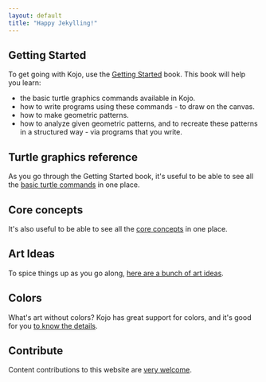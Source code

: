 ```yaml
---
layout: default
title: "Happy Jekylling!"
---
```


## Getting Started

To get going with Kojo, use the [Getting Started](http://wiki.kogics.net/kojo-codeactive-books#getting-started) book.
This book will help you learn:
* the basic turtle graphics commands available in Kojo.
* how to write programs using these commands - to draw on the canvas.
* how to make geometric patterns.
* how to analyze given geometric patterns, and to recreate these patterns in a structured way - via programs that you write.

## Turtle graphics reference
As you go through the Getting Started book, it's useful to be able to see all the [basic turtle commands](reference/turtle.html) in one place.

## Core concepts
It's also useful to be able to see all the [core concepts](concepts/core-ideas.html) in one place.

## Art Ideas
To spice things up as you go along, [here are a bunch of art ideas](art-ideas/shape-block.html).

## Colors
What's art without colors? Kojo has great support for colors, and it's good for you [to know the details](concepts/colors.html).

## Contribute
Content contributions to this website are [very welcome](contribute.html).
